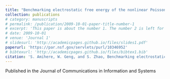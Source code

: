 ```yaml
---
title: "Benchmarking electrostatic free energy of the nonlinear Poisson–Boltzmann model for the Kirkwood sphere"
collection: publications
# category: manuscripts
# permalink: /publication/2009-10-01-paper-title-number-1
# excerpt: 'This paper is about the number 1. The number 2 is left for future work.'
# date: 2009-10-01
# venue: 'Journal 1'
# slidesurl: 'http://academicpages.github.io/files/slides1.pdf'
paperurl: 'https://par.nsf.gov/servlets/purl/10346952'
# bibtexurl: 'http://academicpages.github.io/files/bibtex1.bib'
citation: 'S. Amihere, W. Geng, and S. Zhao, Benchmarking electrostatic free energy of the nonlinear Poisson-Boltzmann model for the Kirkwood sphere, Communications in Information & Systems, 22(3), 305-315, (2022).'
---
```

Published in the Journal of Communications in Information and Systems
